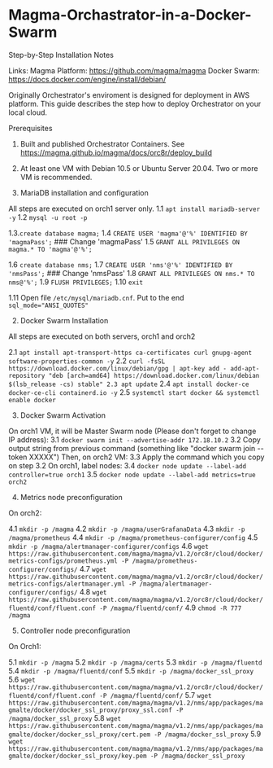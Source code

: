 # Magma-Orchastrator-in-a-Docker-Swarm
Step-by-Step Installation Notes

Links:
Magma Platform: https://github.com/magma/magma
Docker Swarm: https://docs.docker.com/engine/install/debian/

Originally Orchestrator's enviroment is designed for deployment in AWS platform.
This guide describes the step how to deploy Orchestrator on your local cloud.

Prerequisites
1. Built and published Orchestrator Containers. See https://magma.github.io/magma/docs/orc8r/deploy_build
2. At least one VM with Debian 10.5 or Ubuntu Server 20.04. Two or more VM is recommended.

1. MariaDB installation and configuration

All steps are executed on orch1 server only.
1.1 `apt install mariadb-server -y`
1.2 `mysql -u root -p`

1.3.`create database magma;`
1.4 `CREATE USER 'magma'@'%' IDENTIFIED BY 'magmaPass';` ### Change 'magmaPass'
1.5 `GRANT ALL PRIVILEGES ON magma.* TO 'magma'@'%';`

1.6 `create database nms;`
1.7 `CREATE USER 'nms'@'%' IDENTIFIED BY 'nmsPass';` ### Change 'nmsPass'
1.8 `GRANT ALL PRIVILEGES ON nms.* TO nms@'%';`
1.9 `FLUSH PRIVILEGES;`
1.10 `exit`

1.11 Open file `/etc/mysql/mariadb.cnf`. Put to the end `sql_mode="ANSI_QUOTES"`

2. Docker Swarm Installation

All steps are executed on both servers, orch1 and orch2

2.1 `apt install apt-transport-https ca-certificates curl gnupg-agent software-properties-common -y`
2.2 `curl -fsSL https://download.docker.com/linux/debian/gpg | apt-key add -
add-apt-repository "deb [arch=amd64] https://download.docker.com/linux/debian $(lsb_release -cs) stable"
2.3 apt update`
2.4 `apt install docker-ce docker-ce-cli containerd.io -y`
2.5 `systemctl start docker && systemctl enable docker`

3. Docker Swarm Activation

On orch1 VM, it will be Master Swarm node (Please don't forget to change IP address):
3.1 `docker swarm init --advertise-addr 172.18.10.2`
3.2 Copy output string from previous command (something like "docker swarm join --token XXXXX")
Then, on orch2 VM:
3.3 Apply the command which you copy on step 3.2
On orch1, label nodes:
3.4 `docker node update --label-add controller=true orch1`
3.5 `docker node update --label-add metrics=true orch2`

4. Metrics node preconfiguration

On orch2:

4.1 `mkdir -p /magma`
4.2 `mkdir -p /magma/userGrafanaData`
4.3 `mkdir -p /magma/prometheus`
4.4 `mkdir -p /magma/prometheus-configurer/config`
4.5 `mkdir -p /magma/alertmanager-configurer/configs`
4.6 `wget https://raw.githubusercontent.com/magma/magma/v1.2/orc8r/cloud/docker/metrics-configs/prometheus.yml -P /magma/prometheus-configurer/configs/`
4.7 `wget https://raw.githubusercontent.com/magma/magma/v1.2/orc8r/cloud/docker/metrics-configs/alertmanager.yml -P /magma/alertmanager-configurer/configs/`
4.8 `wget https://raw.githubusercontent.com/magma/magma/v1.2/orc8r/cloud/docker/fluentd/conf/fluent.conf -P /magma/fluentd/conf/`
4.9 `chmod -R 777 /magma`

5. Controller node preconfiguration

On Orch1:

5.1 `mkdir -p /magma`
5.2 `mkdir -p /magma/certs`
5.3 `mkdir -p /magma/fluentd`
5.4 `mkdir -p /magma/fluentd/conf`
5.5 `mkdir -p /magma/docker_ssl_proxy`
5.6 `wget https://raw.githubusercontent.com/magma/magma/v1.2/orc8r/cloud/docker/fluentd/conf/fluent.conf -P /magma/fluentd/conf/`
5.7 `wget https://raw.githubusercontent.com/magma/magma/v1.2/nms/app/packages/magmalte/docker/docker_ssl_proxy/proxy_ssl.conf -P /magma/docker_ssl_proxy`
5.8 `wget https://raw.githubusercontent.com/magma/magma/v1.2/nms/app/packages/magmalte/docker/docker_ssl_proxy/cert.pem -P /magma/docker_ssl_proxy`
5.9 `wget https://raw.githubusercontent.com/magma/magma/v1.2/nms/app/packages/magmalte/docker/docker_ssl_proxy/key.pem -P /magma/docker_ssl_proxy`

